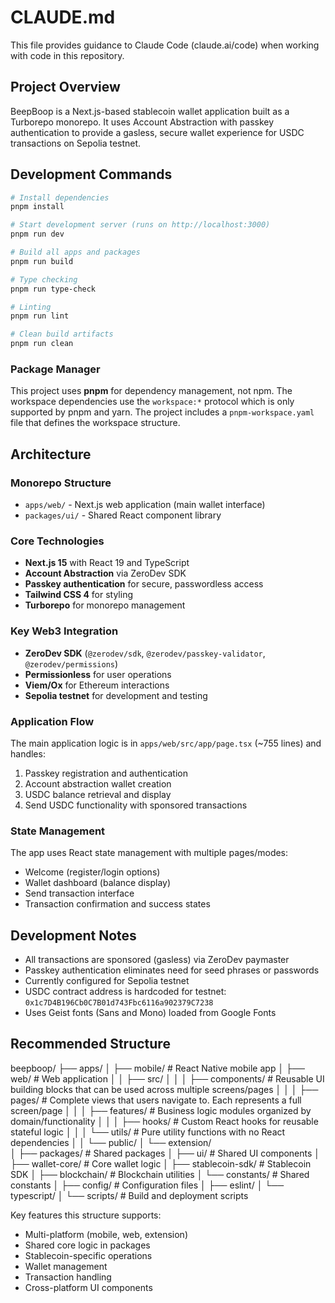 # CLAUDE.md

This file provides guidance to Claude Code (claude.ai/code) when working with code in this repository.

## Project Overview

BeepBoop is a Next.js-based stablecoin wallet application built as a Turborepo monorepo. It uses Account Abstraction with passkey authentication to provide a gasless, secure wallet experience for USDC transactions on Sepolia testnet.

## Development Commands

```bash
# Install dependencies
pnpm install

# Start development server (runs on http://localhost:3000)
pnpm run dev

# Build all apps and packages
pnpm run build

# Type checking
pnpm run type-check

# Linting
pnpm run lint

# Clean build artifacts
pnpm run clean
```

### Package Manager
This project uses **pnpm** for dependency management, not npm. The workspace dependencies use the `workspace:*` protocol which is only supported by pnpm and yarn. The project includes a `pnpm-workspace.yaml` file that defines the workspace structure.

## Architecture

### Monorepo Structure
- `apps/web/` - Next.js web application (main wallet interface)
- `packages/ui/` - Shared React component library

### Core Technologies
- **Next.js 15** with React 19 and TypeScript
- **Account Abstraction** via ZeroDev SDK
- **Passkey authentication** for secure, passwordless access
- **Tailwind CSS 4** for styling
- **Turborepo** for monorepo management

### Key Web3 Integration
- **ZeroDev SDK** (`@zerodev/sdk`, `@zerodev/passkey-validator`, `@zerodev/permissions`)
- **Permissionless** for user operations
- **Viem/Ox** for Ethereum interactions
- **Sepolia testnet** for development and testing

### Application Flow
The main application logic is in `apps/web/src/app/page.tsx` (~755 lines) and handles:
1. Passkey registration and authentication
2. Account abstraction wallet creation
3. USDC balance retrieval and display
4. Send USDC functionality with sponsored transactions

### State Management
The app uses React state management with multiple pages/modes:
- Welcome (register/login options)
- Wallet dashboard (balance display)
- Send transaction interface
- Transaction confirmation and success states

## Development Notes
- All transactions are sponsored (gasless) via ZeroDev paymaster
- Passkey authentication eliminates need for seed phrases or passwords
- Currently configured for Sepolia testnet
- USDC contract address is hardcoded for testnet: `0x1c7D4B196Cb0C7B01d743Fbc6116a902379C7238`
- Uses Geist fonts (Sans and Mono) loaded from Google Fonts

## Recommended Structure
  beepboop/
  ├── apps/
  │   ├── mobile/                   # React Native mobile app
  │   ├── web/                      # Web application
  │   │   ├── src/
  │   │   │   ├── components/       # Reusable UI building blocks that can be used across multiple screens/pages
  │   │   │   ├── pages/            # Complete views that users navigate to. Each represents a full screen/page
  │   │   │   ├── features/         # Business logic modules organized by domain/functionality
  │   │   │   ├── hooks/            # Custom React hooks for reusable stateful logic
  │   │   │   └── utils/            # Pure utility functions with no React dependencies
  │   │   └── public/
  │   └── extension/               
  │
  ├── packages/                    # Shared packages
  │   ├── ui/                     # Shared UI components
  │   ├── wallet-core/            # Core wallet logic
  │   ├── stablecoin-sdk/         # Stablecoin SDK
  │   ├── blockchain/             # Blockchain utilities
  │   └── constants/              # Shared constants
  │
  ├── config/                     # Configuration files
  │   ├── eslint/
  │   └── typescript/
  │
  └── scripts/                    # Build and deployment scripts

  Key features this structure supports:
  - Multi-platform (mobile, web, extension)
  - Shared core logic in packages
  - Stablecoin-specific operations
  - Wallet management
  - Transaction handling
  - Cross-platform UI components
